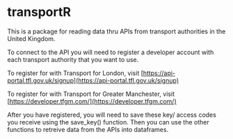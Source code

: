 # transportR
This is a package for reading data thru APIs from transport authorities in the United Kingdom. 

To connect to the API you will need to register a developer account with each transport authority that you want to use. 

To register for with Transport for London, visit [https://api-portal.tfl.gov.uk/signup](https://api-portal.tfl.gov.uk/signup)

To register for with Transport for Greater Manchester, visit [https://developer.tfgm.com/](https://developer.tfgm.com/)


After you have registered, you will need to save these key/ access codes you receive using the save_key() function. Then you can use the other functions to retreive data from the APIs into dataframes. 


